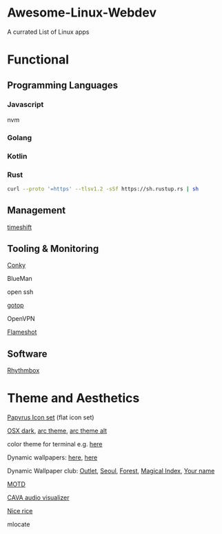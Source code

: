 # Awesome-Linux-Webdev
A currated List of Linux apps
# Functional

## Programming Languages

### Javascript

nvm

### Golang

### Kotlin

### Rust
```bash
curl --proto '=https' --tlsv1.2 -sSf https://sh.rustup.rs | sh
```
## Management

[timeshift](https://github.com/teejee2008/timeshift)

## Tooling & Monitoring

[Conky](https://github.com/brndnmtthws/conky)

BlueMan

open ssh

[gotop](https://github.com/cjbassi/gotop)

OpenVPN

[Flameshot](https://www.notion.so/Flameshot-50c752de23c94fbf987f2e59505afeee)

## Software

[Rhythmbox](https://www.wikiwand.com/en/Rhythmbox#)

# Theme and Aesthetics

[Papyrus Icon set](https://github.com/PapirusDevelopmentTeam/papirus-icon-theme) (flat icon set)

[OSX dark](https://www.gnome-look.org/p/1275087/), [arc theme](https://www.gnome-look.org/p/1013690/), [arc theme alt](https://www.gnome-look.org/p/1167049/)

color theme for terminal e.g. [here](https://www.reddit.com/r/unixporn/comments/8gqmtj/i3gaps_trying_the_new_ubuntu_1804/)

Dynamic wallpapers: [here](https://www.reddit.com/r/unixporn/comments/dlxtlg/gnome_dynamic_wallpaper/), [here](https://www.reddit.com/r/unixporn/comments/8dq6we/gnome_i_made_a_script_to_switch_my_wallpapers/)

Dynamic Wallpaper club: [Outlet](https://dynamicwallpaper.club/wallpaper/ma10m2ab50s), [Seoul](https://dynamicwallpaper.club/wallpaper/2etl4b3nsig), [Forest](https://dynamicwallpaper.club/wallpaper/ci7xe3twgfv), [Magical Index](https://dynamicwallpaper.club/wallpaper/qvvk60oi7v), [Your name](https://dynamicwallpaper.club/wallpaper/6la1i2jp3vj)

[MOTD](https://www.reddit.com/r/unixporn/comments/8gwcti/motd_ubuntu_server_1804_lts_my_motd_scripts_for/)

[CAVA audio visualizer](https://github.com/karlstav/cava)

[Nice rice](https://www.reddit.com/r/unixporn/comments/cz9kkh/gnome_neon_city_my_first_rice/)


mlocate
